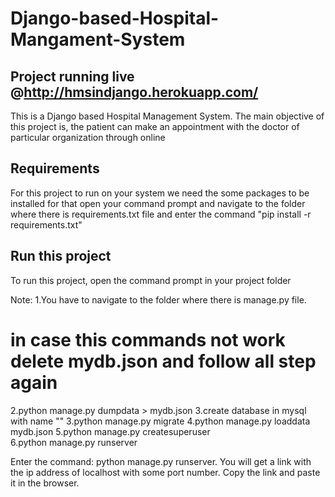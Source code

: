# Django-based-Hospital-Mangament-System

## Project running live @http://hmsindjango.herokuapp.com/

This is a Django based Hospital Management System. The main objective of this project is, the patient can make an appointment with the doctor of particular organization through online

## Requirements
For this project to run on your system we need the some packages to be installed for that open your command prompt and navigate to the folder where there is requirements.txt file and enter the command "pip install -r requirements.txt"

## Run this project


To run this project, open the command prompt in your project folder

Note:
1.You have to navigate to the folder where there is manage.py file.
# in case this commands not work delete mydb.json and follow all step again
2.python manage.py dumpdata > mydb.json
3.create database in mysql with name ""
3.python manage.py migrate
4.python manage.py loaddata mydb.json
5.python manage.py createsuperuser  
6.python manage.py runserver   





Enter the command: python manage.py runserver.
You will get a link with the ip address of localhost with some port number. Copy the link and paste it in the browser.

